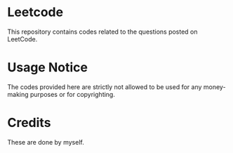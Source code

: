 # Leetcode
This repository contains codes related to the questions posted on LeetCode.

# Usage Notice
The codes provided here are strictly not allowed to be used for any money-making purposes or for copyrighting.

# Credits
These are done by myself.
